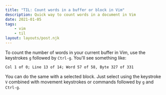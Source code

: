 ```yaml
---
title: "TIL: Count words in a buffer or block in Vim"
description: Quick way to count words in a document in Vim
date: 2021-01-05
tags:
    - vim
    - til
layout: layouts/post.njk
---
```

To count the number of words in your current buffer in Vim, use the keystrokes `g` followed by `Ctrl-g`. You'll see something like:

```
Col 1 of 0; Line 13 of 14; Word 57 of 58, Byte 327 of 331
```

You can do the same with a selected block. Just select using the keystroke `V` combined with movement keystrokes or commands followed by `g` and `Ctrl-g`.
